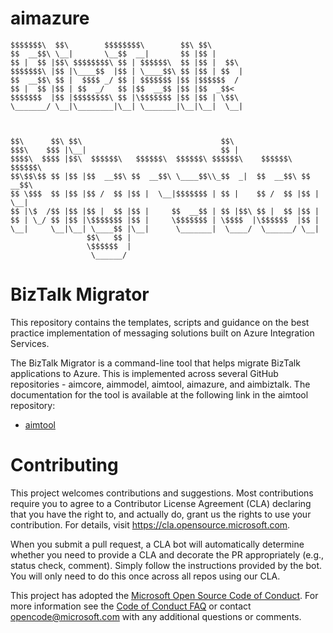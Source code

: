 # aimazure

```
$$$$$$$\  $$\        $$$$$$$$\        $$\ $$\                              
$$  __$$\ \__|       \__$$  __|       $$ |$$ |                             
$$ |  $$ |$$\ $$$$$$$$\ $$ | $$$$$$\  $$ |$$ |  $$\                        
$$$$$$$\ |$$ |\____$$  |$$ | \____$$\ $$ |$$ | $$  |                       
$$  __$$\ $$ |  $$$$ _/ $$ | $$$$$$$ |$$ |$$$$$$  /                        
$$ |  $$ |$$ | $$  _/   $$ |$$  __$$ |$$ |$$  _$$<                         
$$$$$$$  |$$ |$$$$$$$$\ $$ |\$$$$$$$ |$$ |$$ | \$$\                        
\_______/ \__|\________|\__| \_______|\__|\__|  \__|                       
                                                                           
                                                                           
                                                                           
$$\      $$\ $$\                               $$\                         
$$$\    $$$ |\__|                              $$ |                        
$$$$\  $$$$ |$$\  $$$$$$\   $$$$$$\  $$$$$$\ $$$$$$\    $$$$$$\   $$$$$$\  
$$\$$\$$ $$ |$$ |$$  __$$\ $$  __$$\ \____$$\\_$$  _|  $$  __$$\ $$  __$$\ 
$$ \$$$  $$ |$$ |$$ /  $$ |$$ |  \__|$$$$$$$ | $$ |    $$ /  $$ |$$ |  \__|
$$ |\$  /$$ |$$ |$$ |  $$ |$$ |     $$  __$$ | $$ |$$\ $$ |  $$ |$$ |      
$$ | \_/ $$ |$$ |\$$$$$$$ |$$ |     \$$$$$$$ | \$$$$  |\$$$$$$  |$$ |      
\__|     \__|\__| \____$$ |\__|      \_______|  \____/  \______/ \__|      
                 $$\   $$ |                                                
                 \$$$$$$  |                                                
                  \______/                                                 
```

# BizTalk Migrator

This repository contains the templates, scripts and guidance on the best practice 
implementation of messaging solutions built on Azure Integration Services.

The BizTalk Migrator is a command-line tool that helps migrate BizTalk applications to Azure.
This is implemented across several GitHub repositories - aimcore, aimmodel, aimtool, aimazure, and aimbiztalk.
The documentation for the tool is available at the following link in the aimtool repository:

- [aimtool](https://github.com/Azure/aimtool/blob/main/docs/README.md)

# Contributing

This project welcomes contributions and suggestions.  Most contributions require you to agree to a
Contributor License Agreement (CLA) declaring that you have the right to, and actually do, grant us
the rights to use your contribution. For details, visit https://cla.opensource.microsoft.com.

When you submit a pull request, a CLA bot will automatically determine whether you need to provide
a CLA and decorate the PR appropriately (e.g., status check, comment). Simply follow the instructions
provided by the bot. You will only need to do this once across all repos using our CLA.

This project has adopted the [Microsoft Open Source Code of Conduct](https://opensource.microsoft.com/codeofconduct/).
For more information see the [Code of Conduct FAQ](https://opensource.microsoft.com/codeofconduct/faq/) or
contact [opencode@microsoft.com](mailto:opencode@microsoft.com) with any additional questions or comments.

